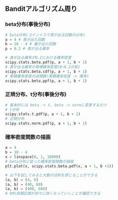 ## Banditアルゴリズム周り
### beta分布(事後分布)
```python
# beta分布(コイントスで表が出る回数の分布)
a = 4 # 表が出た回数
b = 10 - 4 # 裏が出た回数
p = 0.2 # 表が出る確率

# 表が出る確率が0.2における確率密度
scipy.stats.beta.pdf(p, a + 1, b + 1)
# 表が出る確率の累積確率密度(0~0.2の和)
scipy.stats.beta.cdf(p, a + 1, b + 1)
# 累積確率密度の逆関数(累積確率密度 -> 確率)
scipy.stats.beta.ppf(p, a + 1, b + 1)
```

### 正規分布、t分布(事後分布)
```python
# 基本的には beta -> t, beta -> normに変更するだけ
# t分布
scipy.stats.t.pdf(p, a + 1, b + 1)
# 正規分布
scipy.stats.norm.pdf(p, a + 1, b + 1)
```

### 確率密度関数の描画
```python
a = 4
b = 10 - 4
x = linspace(0, 1, 10000)
# beta分布に従った確率密度関数の描画
plt.plot(x, scipy.stats.beta.pdf(x, a + 1, b +1))

# 以下を試してみると大数の法則を感じることができる
(a, b) = (4, 6)
(a, b) = (40, 60)
(a, b) = (400, 600)
# 90%信頼区間が徐々に狭くなっていくことが確認できる
```

